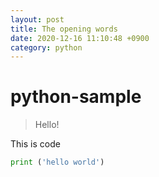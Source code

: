 ```yaml
---
layout: post
title: The opening words
date: 2020-12-16 11:10:48 +0900
category: python
---
```

# python-sample
> Hello!

This is code
```python
print ('hello world')
```
